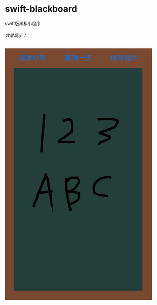 # swift-blackboard
swift版黑板小程序

###### 效果展示：  
![效果图](https://raw.githubusercontent.com/472950043/swift-blackboard/master/demoShow.png)